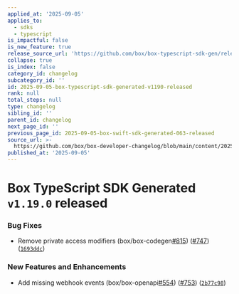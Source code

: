 ```yaml
---
applied_at: '2025-09-05'
applies_to:
  - sdks
  - typescript
is_impactful: false
is_new_feature: true
release_source_url: 'https://github.com/box/box-typescript-sdk-gen/releases/tag/v1.19.0'
collapse: true
is_index: false
category_id: changelog
subcategory_id: ''
id: 2025-09-05-box-typescript-sdk-generated-v1190-released
rank: null
total_steps: null
type: changelog
sibling_id: ''
parent_id: changelog
next_page_id: ''
previous_page_id: 2025-09-05-box-swift-sdk-generated-063-released
source_url: >-
  https://github.com/box/box-developer-changelog/blob/main/content/2025/09-05-box-typescript-sdk-generated-v1190-released.md
published_at: '2025-09-05'
---
```

# Box TypeScript SDK Generated `v1.19.0` released

### Bug Fixes

* Remove private access modifiers (box/box-codegen[#815][1]) ([#747][2]) ([`1693ddc`][3])

### New Features and Enhancements

* Add missing webhook events (box/box-openapi[#554][4]) ([#753][5]) ([`2b77c98`][6])

[1]: https://github.com/box/box-typescript-sdk-gen/issues/815

[2]: https://github.com/box/box-typescript-sdk-gen/issues/747

[3]: https://github.com/box/box-typescript-sdk-gen/commit/1693ddc114b1c0452b2eddd6b4837a308155678a

[4]: https://github.com/box/box-typescript-sdk-gen/issues/554

[5]: https://github.com/box/box-typescript-sdk-gen/issues/753

[6]: https://github.com/box/box-typescript-sdk-gen/commit/2b77c982d549ef8ad84d8c6b69f9afb37e53197e